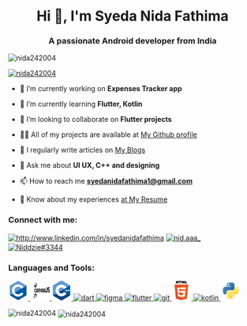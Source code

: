 <h1 align="center">Hi 👋, I'm Syeda Nida Fathima</h1>
<h3 align="center">A passionate Android developer from India</h3>

<p align="left"> <img src="https://komarev.com/ghpvc/?username=nida242004&label=Profile%20views&color=ff85dc&style=plastic" alt="nida242004" /> </p>

<p align="left"> <a href="https://github.com/ryo-ma/github-profile-trophy"><img src="https://github-profile-trophy.vercel.app/?username=nida242004" alt="nida242004" /></a> </p>

- 🔭 I’m currently working on **Expenses Tracker app**

- 🌱 I’m currently learning **Flutter, Kotlin**

- 👯 I’m looking to collaborate on **Flutter projects**

- 👨‍💻 All of my projects are available at [My Github profile ](https://github.com/nida242004)

- 📝 I regularly write articles on [My Blogs](https://brialliancebarn.blogspot.com/)

- 💬 Ask me about **UI UX, C++ and designing**

- 📫 How to reach me **syedanidafathima1@gmail.com**

- 📄 Know about my experiences [at My Resume](https://drive.google.com/file/d/1MGYitcsYgytP3J9QkTJ67HWOG3WdeoYc/view?usp=drivesdk)

<h3 align="left">Connect with me:</h3>
<p align="left">
<a href="https://linkedin.com/in/http://www.linkedin.com/in/syedanidafathima" target="blank"><img align="center" src="https://raw.githubusercontent.com/rahuldkjain/github-profile-readme-generator/master/src/images/icons/Social/linked-in-alt.svg" alt="http://www.linkedin.com/in/syedanidafathima" height="30" width="40" /></a>
<a href="https://instagram.com/nid.aaa_" target="blank"><img align="center" src="https://raw.githubusercontent.com/rahuldkjain/github-profile-readme-generator/master/src/images/icons/Social/instagram.svg" alt="nid.aaa_" height="30" width="40" /></a>
<a href="https://discord.gg/Niddzie#3344" target="blank"><img align="center" src="https://raw.githubusercontent.com/rahuldkjain/github-profile-readme-generator/master/src/images/icons/Social/discord.svg" alt="Niddzie#3344" height="30" width="40" /></a>
</p>

<h3 align="left">Languages and Tools:</h3>
<p align="left"> <a href="https://www.cprogramming.com/" target="_blank" rel="noreferrer"> <img src="https://raw.githubusercontent.com/devicons/devicon/master/icons/c/c-original.svg" alt="c" width="40" height="40"/> </a> <a href="https://canvasjs.com" target="_blank" rel="noreferrer"> <img src="https://raw.githubusercontent.com/Hardik0307/Hardik0307/master/assets/canvasjs-charts.svg" alt="canvasjs" width="40" height="40"/> </a> <a href="https://www.w3schools.com/cpp/" target="_blank" rel="noreferrer"> <img src="https://raw.githubusercontent.com/devicons/devicon/master/icons/cplusplus/cplusplus-original.svg" alt="cplusplus" width="40" height="40"/> </a> <a href="https://dart.dev" target="_blank" rel="noreferrer"> <img src="https://www.vectorlogo.zone/logos/dartlang/dartlang-icon.svg" alt="dart" width="40" height="40"/> </a> <a href="https://www.figma.com/" target="_blank" rel="noreferrer"> <img src="https://www.vectorlogo.zone/logos/figma/figma-icon.svg" alt="figma" width="40" height="40"/> </a> <a href="https://flutter.dev" target="_blank" rel="noreferrer"> <img src="https://www.vectorlogo.zone/logos/flutterio/flutterio-icon.svg" alt="flutter" width="40" height="40"/> </a> <a href="https://git-scm.com/" target="_blank" rel="noreferrer"> <img src="https://www.vectorlogo.zone/logos/git-scm/git-scm-icon.svg" alt="git" width="40" height="40"/> </a> <a href="https://www.w3.org/html/" target="_blank" rel="noreferrer"> <img src="https://raw.githubusercontent.com/devicons/devicon/master/icons/html5/html5-original-wordmark.svg" alt="html5" width="40" height="40"/> </a> <a href="https://kotlinlang.org" target="_blank" rel="noreferrer"> <img src="https://www.vectorlogo.zone/logos/kotlinlang/kotlinlang-icon.svg" alt="kotlin" width="40" height="40"/> </a> <a href="https://www.python.org" target="_blank" rel="noreferrer"> <img src="https://raw.githubusercontent.com/devicons/devicon/master/icons/python/python-original.svg" alt="python" width="40" height="40"/> </a> </p>

<p><img align="left" src="https://github-readme-stats.vercel.app/api/top-langs?username=nida242004&show_icons=true&theme=merko&title_color=ff9ed3&text_color=ffffff&locale=en&layout=compact" alt="nida242004" /></p>

<p>&nbsp;<img align="center" src="https://github-readme-stats.vercel.app/api?username=nida242004&show_icons=true&theme=merko&title_color=ff91e4&text_color=ffffff&locale=en" alt="nida242004" /></p>

